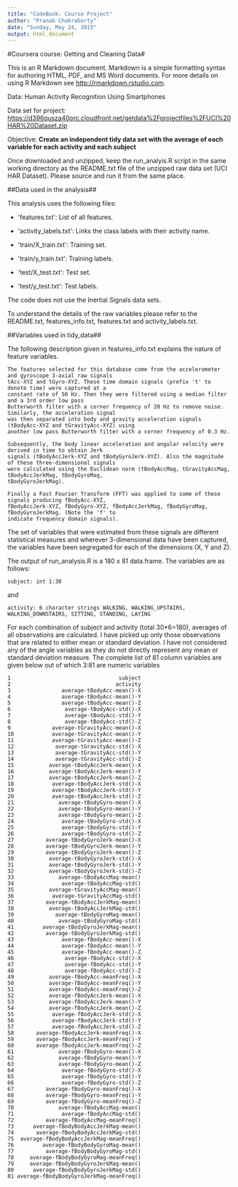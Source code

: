 ```yaml
---
title: "CodeBook: Course Project"
author: "Pranab Chakraborty"
date: "Sunday, May 24, 2015"
output: html_document
---
```

#Coursera course: Getting and Cleaning Data#

This is an R Markdown document. Markdown is a simple formatting syntax for authoring HTML, PDF, and MS Word documents. For more details on using R Markdown see <http://rmarkdown.rstudio.com>.

Data: Human Activity Recognition Using Smartphones

Data set for project:
https://d396qusza40orc.cloudfront.net/getdata%2Fprojectfiles%2FUCI%20HAR%20Dataset.zip 

Objective:
**Create an independent tidy data set with the average of each variable for each activity and each subject**

Once downloaded and unzipped, keep the run_analyis.R script in the same working directory as the README.txt file of the unzipped raw data set (UCI HAR Dataset). Please source and run it from the same place. 

##Data used in the analysis##

This analysis uses the following files:

- 'features.txt': List of all features.

- 'activity_labels.txt': Links the class labels with their activity name.

- 'train/X_train.txt': Training set.

- 'train/y_train.txt': Training labels.

- 'test/X_test.txt': Test set.

- 'test/y_test.txt': Test labels.

The code does not use the Inertial Signals data sets.

To understand the details of the raw variables please refer to the README.txt, features_info.txt, features.txt and activity_labels.txt.

##Variables used in tidy_data##

The following description given in features_info.txt explains the nature of feature variables.

```
The features selected for this database come from the accelerometer and gyroscope 3-axial raw signals 
tAcc-XYZ and tGyro-XYZ. These time domain signals (prefix 't' to denote time) were captured at a 
constant rate of 50 Hz. Then they were filtered using a median filter and a 3rd order low pass 
Butterworth filter with a corner frequency of 20 Hz to remove noise. Similarly, the acceleration signal
was then separated into body and gravity acceleration signals (tBodyAcc-XYZ and tGravityAcc-XYZ) using
another low pass Butterworth filter with a corner frequency of 0.3 Hz. 

Subsequently, the body linear acceleration and angular velocity were derived in time to obtain Jerk
signals (tBodyAccJerk-XYZ and tBodyGyroJerk-XYZ). Also the magnitude of these three-dimensional signals
were calculated using the Euclidean norm (tBodyAccMag, tGravityAccMag, tBodyAccJerkMag, tBodyGyroMag,
tBodyGyroJerkMag). 

Finally a Fast Fourier Transform (FFT) was applied to some of these signals producing fBodyAcc-XYZ,
fBodyAccJerk-XYZ, fBodyGyro-XYZ, fBodyAccJerkMag, fBodyGyroMag, fBodyGyroJerkMag. (Note the 'f' to
indicate frequency domain signals).
```

The set of variables that were estimated from these signals are different statistical measures and wherever 3-dimensional data have been captured, the variables have been segregated for each of the dimensions (X, Y and Z).

The output of run_analysis.R is a 180 x 81 data.frame. The variables are as follows:

```
subject: int 1:30
```
and 

```
activity: 6 character strings WALKING, WALKING_UPSTAIRS, WALKING_DOWNSTAIRS, SITTING, STANDING, LAYING
```
For each combination of subject and activity (total 30*6=180), averages of all observations are calculated. I have picked up only those observations that are related to either mean or standard deviation. I have not considered any of the angle variables as they do not directly represent any mean or standard deviation measure. The complete list of 81 column variables are given below out of which 3:81 are numeric variables

```
1                                  subject
2                                 activity
3                average-tBodyAcc-mean()-X
4                average-tBodyAcc-mean()-Y
5                average-tBodyAcc-mean()-Z
6                 average-tBodyAcc-std()-X
7                 average-tBodyAcc-std()-Y
8                 average-tBodyAcc-std()-Z
9             average-tGravityAcc-mean()-X
10            average-tGravityAcc-mean()-Y
11            average-tGravityAcc-mean()-Z
12             average-tGravityAcc-std()-X
13             average-tGravityAcc-std()-Y
14             average-tGravityAcc-std()-Z
15           average-tBodyAccJerk-mean()-X
16           average-tBodyAccJerk-mean()-Y
17           average-tBodyAccJerk-mean()-Z
18            average-tBodyAccJerk-std()-X
19            average-tBodyAccJerk-std()-Y
20            average-tBodyAccJerk-std()-Z
21              average-tBodyGyro-mean()-X
22              average-tBodyGyro-mean()-Y
23              average-tBodyGyro-mean()-Z
24               average-tBodyGyro-std()-X
25               average-tBodyGyro-std()-Y
26               average-tBodyGyro-std()-Z
27          average-tBodyGyroJerk-mean()-X
28          average-tBodyGyroJerk-mean()-Y
29          average-tBodyGyroJerk-mean()-Z
30           average-tBodyGyroJerk-std()-X
31           average-tBodyGyroJerk-std()-Y
32           average-tBodyGyroJerk-std()-Z
33              average-tBodyAccMag-mean()
34               average-tBodyAccMag-std()
35           average-tGravityAccMag-mean()
36            average-tGravityAccMag-std()
37          average-tBodyAccJerkMag-mean()
38           average-tBodyAccJerkMag-std()
39             average-tBodyGyroMag-mean()
40              average-tBodyGyroMag-std()
41         average-tBodyGyroJerkMag-mean()
42          average-tBodyGyroJerkMag-std()
43               average-fBodyAcc-mean()-X
44               average-fBodyAcc-mean()-Y
45               average-fBodyAcc-mean()-Z
46                average-fBodyAcc-std()-X
47                average-fBodyAcc-std()-Y
48                average-fBodyAcc-std()-Z
49           average-fBodyAcc-meanFreq()-X
50           average-fBodyAcc-meanFreq()-Y
51           average-fBodyAcc-meanFreq()-Z
52           average-fBodyAccJerk-mean()-X
53           average-fBodyAccJerk-mean()-Y
54           average-fBodyAccJerk-mean()-Z
55            average-fBodyAccJerk-std()-X
56            average-fBodyAccJerk-std()-Y
57            average-fBodyAccJerk-std()-Z
58       average-fBodyAccJerk-meanFreq()-X
59       average-fBodyAccJerk-meanFreq()-Y
60       average-fBodyAccJerk-meanFreq()-Z
61              average-fBodyGyro-mean()-X
62              average-fBodyGyro-mean()-Y
63              average-fBodyGyro-mean()-Z
64               average-fBodyGyro-std()-X
65               average-fBodyGyro-std()-Y
66               average-fBodyGyro-std()-Z
67          average-fBodyGyro-meanFreq()-X
68          average-fBodyGyro-meanFreq()-Y
69          average-fBodyGyro-meanFreq()-Z
70              average-fBodyAccMag-mean()
71               average-fBodyAccMag-std()
72          average-fBodyAccMag-meanFreq()
73      average-fBodyBodyAccJerkMag-mean()
74       average-fBodyBodyAccJerkMag-std()
75  average-fBodyBodyAccJerkMag-meanFreq()
76         average-fBodyBodyGyroMag-mean()
77          average-fBodyBodyGyroMag-std()
78     average-fBodyBodyGyroMag-meanFreq()
79     average-fBodyBodyGyroJerkMag-mean()
80      average-fBodyBodyGyroJerkMag-std()
81 average-fBodyBodyGyroJerkMag-meanFreq() 

```
